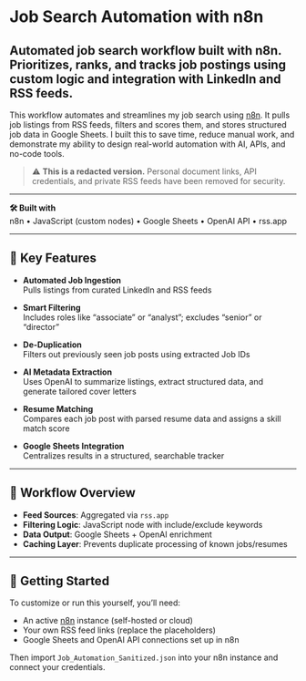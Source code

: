 # Job Search Automation with n8n
Automated job search workflow built with n8n. Prioritizes, ranks, and tracks job postings using custom logic and integration with LinkedIn and RSS feeds.
---
This workflow automates and streamlines my job search using [n8n](https://n8n.io/). It pulls job listings from RSS feeds, filters and scores them, and stores structured job data in Google Sheets. I built this to save time, reduce manual work, and demonstrate my ability to design real-world automation with AI, APIs, and no-code tools.

> ⚠️ **This is a redacted version.** Personal document links, API credentials, and private RSS feeds have been removed for security.

---

**🛠 Built with**  
n8n • JavaScript (custom nodes) • Google Sheets • OpenAI API • rss.app

---

## 🔧 Key Features

- **Automated Job Ingestion**  
  Pulls listings from curated LinkedIn and RSS feeds

- **Smart Filtering**  
  Includes roles like “associate” or “analyst”; excludes “senior” or “director”

- **De-Duplication**  
  Filters out previously seen job posts using extracted Job IDs

- **AI Metadata Extraction**  
  Uses OpenAI to summarize listings, extract structured data, and generate tailored cover letters

- **Resume Matching**  
  Compares each job post with parsed resume data and assigns a skill match score

- **Google Sheets Integration**  
  Centralizes results in a structured, searchable tracker

---

## 📁 Workflow Overview

- **Feed Sources**: Aggregated via `rss.app`
- **Filtering Logic**: JavaScript node with include/exclude keywords
- **Data Output**: Google Sheets + OpenAI enrichment
- **Caching Layer**: Prevents duplicate processing of known jobs/resumes

---

## 🚀 Getting Started

To customize or run this yourself, you’ll need:

- An active [n8n](https://n8n.io/) instance (self-hosted or cloud)
- Your own RSS feed links (replace the placeholders)
- Google Sheets and OpenAI API connections set up in n8n

Then import `Job_Automation_Sanitized.json` into your n8n instance and connect your credentials.
